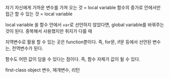자기 자신에게 가까운 변수를 가져 오는 것 = local variable
함수의 중가로 안에서만 접근 할 수 있는 것 = local variable

local variable 을 함수 안에서 `var`로 선언하지 않았다면, global variable를 바꿔주는 것이 된다.
중복해서 사용했지만 취지가 다를 때 

지역변수로 활용 할 수 있는 곳은 function뿐이다.
즉, for문, if문 등에서 선언된 변수는, 전역변수가 된다.

함수도 어떤 값이 담을 수 있다는 점이다. 즉, 함수 자체가 값이 될 수 있다.


first-class object
변수, 매개변수, 리턴